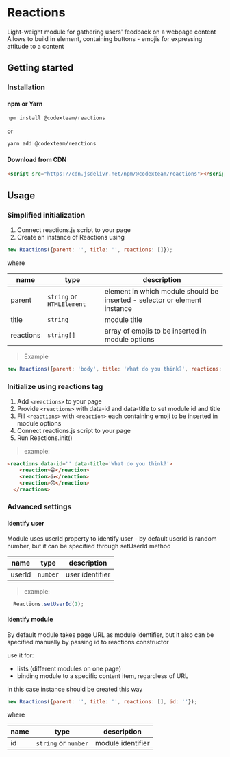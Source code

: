 # Reactions

Light-weight module for gathering users' feedback on a webpage content
Allows to build in element, containing buttons - emojis for expressing attitude to a content

## Getting started

### Installation 

#### npm or Yarn

```bash
npm install @codexteam/reactions
```

or

```bash
yarn add @codexteam/reactions
```

#### Download from CDN

```html
<script src="https://cdn.jsdelivr.net/npm/@codexteam/reactions"></script>
```

## Usage

### Simplified initialization

1. Connect reactions.js script to your page
2. Create an instance of Reactions using 

```javascript
new Reactions({parent: '', title: '', reactions: []});
```

where

| name      | type                      | description                                                               |
|-----------|---------------------------|---------------------------------------------------------------------------|
| parent    | `string` or `HTMLElement` | element in which module should be inserted - selector or element instance |
| title     | `string`                  | module title                                                              |
| reactions | `string[]`                | array of emojis to be inserted in module options                          |

> Example

```javascript
new Reactions({parent: 'body', title: 'What do you think?', reactions: ['👍', '👌', '👎']});
```

### Initialize using reactions tag

1. Add `<reactions>` to your page
2. Provide `<reactions>` with data-id and data-title to set module id and title
3. Fill `<reactions>` with `<reaction>` each containing emoji to be inserted in module options  
4. Connect reactions.js script to your page
5. Run Reactions.init() 

> example:

```html 
<reactions data-id='' data-title='What do you think?'>
    <reaction>😁</reaction>
    <reaction>👍</reaction>
    <reaction>😞</reaction>
  </reactions>
```

### Advanced settings

#### Identify user

Module uses userId property to identify user - by default userId is random number, but it can be specified through setUserId method

| name   | type     | description     |
|--------|----------|-----------------|
| userId | `number` | user identifier |

> example:

```javascript
  Reactions.setUserId(1);
```
#### Identify module

By default module takes page URL as module identifier, but it also can be specified manually by passing id to reactions constructor

use it for:
* lists (different modules on one page)
* binding module to a specific content item, regardless of URL

in this case instance should be created this way

```javascript
new Reactions({parent: '', title: '', reactions: [], id: ''});
```

where

| name  | type                 | description       |
|-------|----------------------|-------------------|
| id    | `string` or `number` | module identifier |
